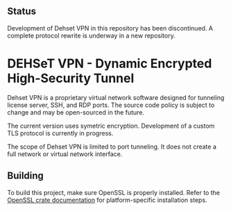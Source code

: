 ## Status
Development of Dehset VPN in this repository has been discontinued.
A complete protocol rewrite is underway in a new repository.


# DEHSeT VPN - Dynamic Encrypted High-Security Tunnel
Dehset VPN is a proprietary virtual network software designed for tunneling
license server, SSH, and RDP ports. The source code policy is subject to change
and may be open-sourced in the future.

The current version uses symetric encryption. Development of a custom TLS
protocol is currently in progress.

The scope of Dehset VPN is limited to port tunneling. It does not create a full
network or virtual network interface.


## Building
To build this project, make sure OpenSSL is properly installed. Refer to the
[OpenSSL crate documentation](https://docs.rs/openssl/latest/openssl/index.html#building)
for platform-specific installation steps.
